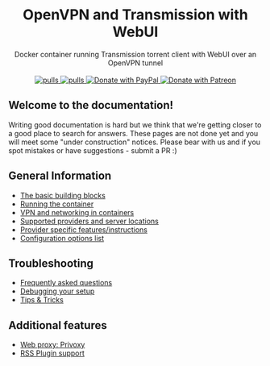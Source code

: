 <h1 align="center">
  OpenVPN and Transmission with WebUI
</h1>

<p align="center">
  Docker container running Transmission torrent client with WebUI over an OpenVPN tunnel
  <br/><br/>
  <a href="https://circleci.com/gh/haugene/docker-transmission-openvpn">
    <img alt="pulls" src="https://img.shields.io/circleci/build/github/haugene/docker-transmission-openvpn" />
  </a>
  <a href="https://hub.docker.com/r/haugene/transmission-openvpn/">
    <img alt="pulls" src="https://img.shields.io/docker/pulls/haugene/transmission-openvpn.svg" />
  </a>
  <a href="https://www.paypal.com/cgi-bin/webscr?cmd=_s-xclick&hosted_button_id=73XHRSK65KQYC">
    <img alt="Donate with PayPal" src="https://img.shields.io/badge/Donate-PayPal-green.svg">
  </a>
  <a href="https://www.patreon.com/haugene">
    <img alt="Donate with Patreon" src="https://github.com/haugene/docker-transmission-openvpn/raw/master/images/patreon.png">
  </a>
</p>

## Welcome to the documentation!

Writing good documentation is hard but we think that we're getting closer to a good place to search for answers.
These pages are not done yet and you will meet some "under construction" notices. Please bear with us and if you spot
mistakes or have suggestions - submit a PR :)

## General Information

* [The basic building blocks](building-blocks.md)
* [Running the container](run-container.md)
* [VPN and networking in containers](vpn-networking.md)
* [Supported providers and server locations](supported-providers.md)
* [Provider specific features/instructions](provider-specific.md)
* [Configuration options list](config-options.md)

## Troubleshooting

* [Frequently asked questions](faq.md)
* [Debugging your setup](debug.md)
* [Tips & Tricks](tips-tricks.md)

## Additional features

* [Web proxy: Privoxy](web-proxy.md)
* [RSS Plugin support](rss-plugin.md)